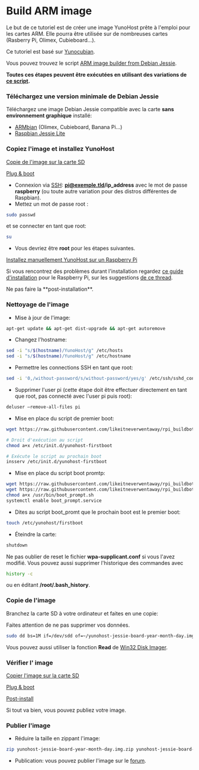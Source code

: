 # Build ARM image

Le but de ce tutoriel est de créer une image YunoHost prête à l'emploi pour les cartes ARM.
Elle pourra être utilisée sur de nombreuses cartes (Rasberry Pi, Olimex, Cubieboard…).

Ce tutoriel est basé sur [Yunocubian](https://github.com/M5oul/Yunocubian).

Vous pouvez trouvez le script [ARM image builder from Debian Jessie](https://github.com/YunoHost/install_script/pull/36).


**Toutes ces étapes peuvent être exécutées en utilisant des variations de [ce script](https://github.com/likeitneverwentaway/rpi_buildbot/blob/master/build_image.sh).**

### Téléchargez une version minimale de Debian Jessie
Téléchargez une image Debian Jessie compatible avec la carte **sans environnement graphique** installé:

* [ARMbian](http://www.armbian.com/download/) (Olimex, Cubieboard, Banana Pi…)
* [Raspbian Jessie Lite](https://www.raspberrypi.org/downloads/raspbian/)

### Copiez l'image et installez YunoHost
<a class="btn btn-lg btn-default" href="/copy_image_fr">Copie de l'image sur la carte SD</a>

<a class="btn btn-lg btn-default" href="/plug_and_boot_fr">Plug & boot</a>

* Connexion via [SSH](ssh): **pi@exemple.tld/ip_address** avec le mot de passe **raspberry** (ou toute autre variation pour des distros différentes de Raspbian).
* Mettez un mot de passe root :

```bash
sudo passwd
```

et se connecter en tant que root:
```bash
su
```


* Vous devriez être **root** pour les étapes suivantes.

<a class="btn btn-lg btn-default" href="/install_on_raspberry_fr">Installez manuellement YunoHost sur un Raspberry Pi</a>

Si vous rencontrez des problèmes durant l'installation regardez [ce guide d'installation](http://avignu.wiki.tuxfamily.org/doku.php?id=documentation:yunohost-jessie) pour le Raspberry Pi, sur les suggestions [de ce thread](https://forum.yunohost.org/t/installation-de-yunohost-2-4-sur-raspbian-jessie-minimal-sur-un-raspberry-pi-3/1597).

<div class="alert alert-danger">Ne pas faire la **post-installation**.</div>

### Nettoyage de l'image
* Mise à jour de l'image:
```bash
apt-get update && apt-get dist-upgrade && apt-get autoremove
```
* Changez l'hostname:
```bash
sed -i "s/$(hostname)/YunoHost/g" /etc/hosts
sed -i "s/$(hostname)/YunoHost/g" /etc/hostname
```
* Permettre les connections SSH en tant que root:
```bash
sed -i '0,/without-password/s/without-password/yes/g' /etc/ssh/sshd_config
``` 
* Supprimer l'user pi (cette étape doit être effectuer directement en tant que root, pas connecté avec l'user pi puis root):
```bash
deluser –remove-all-files pi
``` 
* Mise en place du script de premier boot:

```bash
wget https://raw.githubusercontent.com/likeitneverwentaway/rpi_buildbot/master/yunohost-firstboot -P /etc/init.d/

# Droit d'exécution au script
chmod a+x /etc/init.d/yunohost-firstboot

# Exécute le script au prochain boot
insserv /etc/init.d/yunohost-firstboot
```
* Mise en place du script boot promtp:
```bash
wget https://raw.githubusercontent.com/likeitneverwentaway/rpi_buildbot/master/boot_prompt.service -P /etc/systemd/system/
wget https://raw.githubusercontent.com/likeitneverwentaway/rpi_buildbot/master/boot_prompt.sh -P /usr/bin/
chmod a+x /usr/bin/boot_prompt.sh
systemctl enable boot_prompt.service
```

* Dites au script boot_promt que le prochain boot est le premier boot:
```bash
touch /etc/yunohost/firstboot
``` 

* Éteindre la carte:
```bash
shutdown
```


Ne pas oublier de reset le fichier **wpa-supplicant.conf** si vous l'avez modifié. Vous pouvez aussi supprimer l'historique des commandes avec

```bash
history -c
```
ou en éditant **/root/.bash_history**.

### Copie de l'image
Branchez la carte SD à votre ordinateur et faites en une copie:
<div class="alert alert-danger">Faites attention de ne pas supprimer vos données.</div>

```bash
sudo dd bs=1M if=/dev/sdd of=~/yunohost-jessie-board-year-month-day.img
```

Vous pouvez aussi utiliser la fonction **Read** de [Win32 Disk Imager](https://sourceforge.net/projects/win32diskimager/).


### Vérifier l' image
<a class="btn btn-lg btn-default" href="/copy_image_fr">Copier l'image sur la carte SD</a>

<a class="btn btn-lg btn-default" href="/plug_and_boot_fr">Plug & boot</a>

<a class="btn btn-lg btn-default" href="/postinstall_fr">Post-install</a>

<div class="alert alert-info">Si tout va bien, vous pouvez publiez votre image.</div>

### Publier l'image
* Réduire la taille en zippant l'image:
```bash
zip yunohost-jessie-board-year-month-day.img.zip yunohost-jessie-board-year-month-day.img
```

* Publication: vous pouvez publier l'image sur le [forum](https://forum.yunohost.org/).
